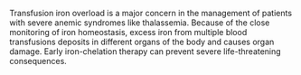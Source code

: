 Transfusion iron overload is a major concern in the management of patients with severe anemic syndromes like thalassemia. Because of the close monitoring of iron homeostasis, excess iron from multiple blood transfusions deposits in different organs of the body and causes organ damage. Early iron-chelation therapy can prevent severe life-threatening consequences.